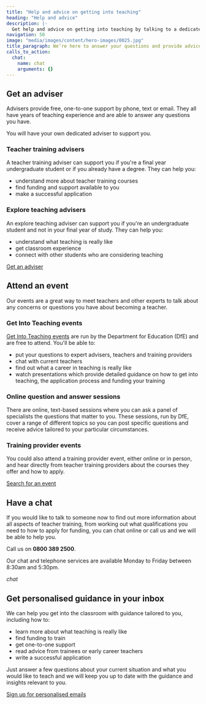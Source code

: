 ```yaml
---
title: "Help and advice on getting into teaching"
heading: "Help and advice"
description: |-
  Get help and advice on getting into teaching by talking to a dedicated adviser, going to a teacher training event, or registering for relevant email updates.
navigation: 50
image: "media/images/content/hero-images/0025.jpg"
title_paragraph: We’re here to answer your questions and provide advice about teacher training, whether you’re just thinking about teaching or you’re ready to apply.
calls_to_action:
  chat:
    name: chat
    arguments: {}
---
```

## Get an adviser

Advisers provide free, one-to-one support by phone, text or email. They all have years of teaching experience and are able to answer any questions you have.

You will have your own dedicated adviser to support you.

### Teacher training advisers

A teacher training adviser can support you if you're a final year undergraduate student or if you already have a degree. They can help you:

- understand more about teacher training courses
- find funding and support available to you
- make a successful application

### Explore teaching advisers

An explore teaching adviser can support you if you're an undergraduate student and not in your final year of study. They can help you:

- understand what teaching is really like
- get classroom experience
- connect with other students who are considering teaching

<p class="call-to-action__action">
  <a href="/tta-service">Get an <span>adviser</span></a>
</p>

## Attend an event

Our events are a great way to meet teachers and other experts to talk about any concerns or questions you have about becoming a teacher.

### Get Into Teaching events

<a href="/events/about-get-into-teaching-events">Get Into Teaching events</a> are run by the Department for Education (DfE) and are free to attend. You'll be able to:

- put your questions to expert advisers, teachers and training providers
- chat with current teachers
- find out what a career in teaching is really like
- watch presentations which provide detailed guidance on how to get into teaching, the application process and funding your training

### Online question and answer sessions

There are online, text-based sessions where you can ask a panel of specialists the questions that matter to you. These sessions, run by DfE, cover a range of different topics so you can post specific questions and receive advice tailored to your particular circumstances.

### Training provider events

You could also attend a training provider event, either online or in person, and hear directly from teacher training providers about the courses they offer and how to apply.

<a href="/events" class="button">Search for an event</a>

## Have a chat

If you would like to talk to someone now to find out more information about all aspects of teacher training, from working out what qualifications you need to how to apply for funding, you can chat online or call us and we will be able to help you.

Call us on **0800 389 2500**.

Our chat and telephone services are available Monday to Friday between 8:30am and 5:30pm.

$chat$

## Get personalised guidance in your inbox

We can help you get into the classroom with guidance tailored to you, including how to:

- learn more about what teaching is really like
- find funding to train
- get one-to-one support
- read advice from trainees or early career teachers
- write a successful application

Just answer a few questions about your current situation and what you would like to teach and we will keep you up to date with the guidance and insights relevant to you.

<a href="/mailinglist/signup/name" class="button">Sign up for personalised emails</a>
